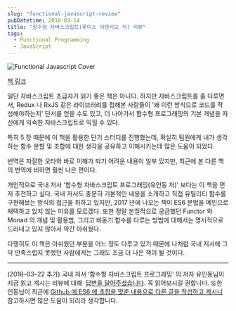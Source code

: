 ```yaml
---
slug: "functional-javascript-review"
pubDatetime: 2018-03-14
title: "함수형 자바스크립트(루이스 아텐시오 저) 리뷰"
tags:
  - Functional Programming
  - JavaScript
---
```


![Functional Javascript Cover](https://cl.ly/0w3j30140G45/functional-javascript-cover.jpg)

[책 링크](http://aladin.kr/p/rUEvd)

일단 자바스크립트 초급자가 읽기 좋은 책은 아니다. 하지만 자바스크립트를 좀 다루면서, Redux 나 RxJS 같은 라이브러리를 접해본 사람들이
'왜 이런 방식으로 코드를 작성해야하는지' 단서를 얻을 수도 있고, 더 나아가서 함수형 프로그래밍의 기본 개념을 자신에게 익숙한 자바스크립트로 익힐 수 있다.

특히 5 장 때문에 이 책을 활용한 단기 스터디를 진행했는데, 확실히 팀원에게 내가 생각하는 함수 분할 및 조합에 대한 생각을 공유하고 이해시키는데 많은 도움이 되었다.

번역은 자잘한 오타와 바로 이해가 되기 어려운 내용이 일부 있지만, 최근에 본 다른 책의 번역에 비하면 훨씬 나은 편이다.

개인적으로 국내 저서 '함수형 자바스크립트 프로그래밍(유인동 저)' 보다는 이 책을 먼저 추천하고 싶다.
국내 저서도 충분히 기본적인 내용을 소개하고 직접 유틸리티 함수를 구현해보는 방식의 접근을 취하고 있지만,
2017 년에 나오는 책이 ES6 문법을 메인으로 채택하고 있지 않는 이유를 모르겠다.
또한 정말 본질적으로 궁금했던 Functor 와 Monad 의 개념 및 활용법, 그리고 비동기 함수를 다루는 방법에 대해서는 명시적으로 드러내고 있지 않아서 약간 아쉬웠다.

다행히도 이 책은 아쉬웠던 부분을 어느 정도 다루고 있기 때문에 나처럼 국내 저서에 그닥 만족스럽지 못했던 사람에게는 그래도 조금 더 나은 책이 될 것이다.

---

(2018–03–22 추가) 국내 저서 ‘함수형 자바스크립트 프로그래밍’ 의 저자 유인동님이 지금 읽고 계시는 리뷰에 대해  [답변을 달아주셨습니다](http://bit.ly/2HYKHC4). 꼭 읽어보시길 권합니다. 또한 인동님이 최근에 [Github 에 ES6 에 초점을 맞춘 내용으로 다른 글을 작성하고 계시니](https://github.com/Functional-JavaScript/functional.es)  참고하시면 많은 도움이 되리라 생각합니다.
